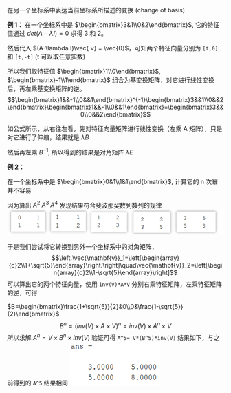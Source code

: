 在另一个坐标系中表达当前坐标系所描述的变换 (change of basis)

**例 1：**
在一个坐标系中是 $\begin{bmatrix}3&1\\0&2\end{bmatrix}$, 它的特征值通过 $det (A-\lambda I)=0$ 求得 3 和 2。

然后代入 $(A-\lambda I)\vec{ v} = \vec{0}$，可知两个特征向量分别为 `[t,0]` 和 `[t,-t]` (t 可以取任意实数)

所以我们取特征值 $\begin{bmatrix}1\\0\end{bmatrix}$, $\begin{bmatrix}-1\\1\end{bmatrix}$ 组合为基变换矩阵，对它进行线性变换后，再左乘基变换矩阵的逆。
$$\begin{bmatrix}1&&-1\\0&&1\end{bmatrix}^{-1}\begin{bmatrix}3&&1\\0&&2\end{bmatrix}\begin{bmatrix}1&&-1\\0&&1\end{bmatrix}=\begin{bmatrix}3&&0\\0&&2\end{bmatrix}$$


如公式所示，从右往左看，先对特征向量矩阵进行线性变换（左乘 A 矩阵），只是对它进行了伸缩，结果就是 $\lambda B$

然后再左乘 $B^{-1}$, 所以得到的结果是对角矩阵 $\lambda E$

**例 2：**

在一个坐标系中是 $\begin{bmatrix}0&1\\1&1\end{bmatrix}$, 计算它的 n 次幂并不容易

因为算出 $A^2 \;A^3\; A^4$ 发现结果符合斐波那契数列数列的规律
![](assets/img56.png)

于是我们尝试将它转换到另外一个坐标系中的对角矩阵，
$$\left.\vec{\mathbf{v}}_1=\left[\begin{array}{c}2\\1+\sqrt{5}\end{array}\right.\right]\quad\vec{\mathbf{v}}_2=\left[\begin{array}{c}2\\1-\sqrt{5}\end{array}\right]$$
可以算出它的两个特征向量，使用 `inv(V)*A*V` 分别右乘特征矩阵，左乘特征矩阵的逆，可得 

$B=\begin{bmatrix}\frac{1+\sqrt{5}}{2}&0\\0&\frac{1-\sqrt{5}}{2}\end{bmatrix}$
$$B^n =(inv (V) \times A\times V)^n=inv(V) \times A^n \times V$$
所以求解 $A^n = V\times B^n \times inv(V)$
验证可得 `A^5= V*(B^5)*inv(V)` 结果如下，与之前得到的 `A^5` 结果相同
![](assets/img57.png)